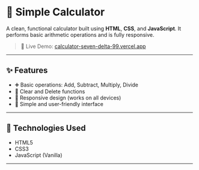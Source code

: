 # 🧮 Simple Calculator

A clean, functional calculator built using **HTML**, **CSS**, and **JavaScript**. It performs basic arithmetic operations and is fully responsive.

> 🔗 Live Demo: [calculator-seven-delta-99.vercel.app](https://calculator-seven-delta-99.vercel.app)

---

## ✨ Features

- ➕ Basic operations: Add, Subtract, Multiply, Divide
- 🧼 Clear and Delete functions
- 📱 Responsive design (works on all devices)
- 🎨 Simple and user-friendly interface

---

## 🚀 Technologies Used

- HTML5
- CSS3
- JavaScript (Vanilla)

---

<!--## 📸 Preview

![Calculator Screenshot](screenshot.png)        Optional: add your own image 

--- -->
